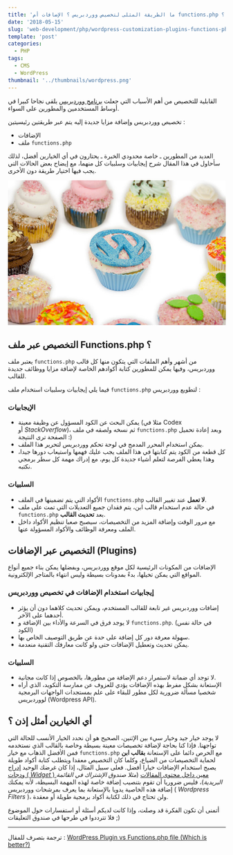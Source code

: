 ```yaml
---
title: 'ما الطريقة المثلى لتخصيص ووردبريس ؟ الإضافات أم functions.php ؟'
date: '2018-05-15'
slug: 'web-development/php/wordpress-customization-plugins-functions-php-file'
template: 'post'
categories:
  - PHP
tags:
  - CMS
  - WordPress
thumbnail: '../thumbnails/wordpress.png'
---
```


القابلية للتخصيص من أهم الأسباب التي جعلت [برنامج ووردبريس](https://www.tutomena.com/web-development/wordpess-seo-friendly-themes-themforest/) يلقى نجاحا كبيرا في أوساط المستخدمين والمطورين على السواء.

تخصيص ووردبريس وإضافة مزايا جديدة إليه يتم عبر طريقتين رئيسيتين :

- الإضافات
- ملف `functions.php`

العديد من المطورين ـ خاصة محدودي الخبرة ـ يحتارون في أي الخيارين أفضل، لذلك سأحاول في هذا المقال شرح إيجابيات وسلبيات كل منهما، مع إيضاح بعض الحالات التي يجب فيها اختيار طريقة دون الأخرى.

[![ووردبريس](../images/wordpress-cake.jpg)](../images/wordpress-cake.jpg)

## التخصيص عبر ملف Functions.php ؟

يعتبر ملف `functions.php` من أشهر وأهم الملفات التي يتكون منها كل قالب ووردبريس، وفيها يمكن للمطورين كتابة أكوادهم الخاصة لإضافة مزايا ووظائف جديدة للقالب.

فيما يلي إيجابيات وسلبيات استخدام ملف `functions.php` لتطويع ووردبريس :

### الإيجابيات

- يمكن البحث عن الكود المسؤول عن وظيفة معينة (مثلا في Codex أو *StackOverflow*)، ثم نسخه ولصقه في ملف `functions.php` وبعد إعادة تحميل الصفحة ترى النتيجة :)
- يمكن استخدام المحرر المدمج في لوحة تحكم ووردبريس لتحرير هذا الملف.
- كل قطعة من الكود يتم كتابتها في هذا الملف يجب عليك فهمها واستيعاب دورها جيدا، وهذا يعطي الفرصة لتعلم أشياء جديدة كل يوم، مع إدراك مهمة كل سطر برمجي نكتبه.

### السلبيات

- الأكواد التي يتم تضمينها في الملف `functions.php` **لا تعمل** عند تغيير القالب.
- في حالة عدم استخدام قالب ابن، يتم فقدان جميع التعديلات التي تمت على ملف `functions.php` بعد **تحديث القالب**.
- مع مرور الوقت وإضافة المزيد من التخصيصات، سيصبح صعبا تنظيم الأكواد داخل الملف ومعرفة الوظائف والأكواد المسؤولة عنها.

## التخصيص عبر الإضافات (Plugins)

الإضافات من المكونات الرئيسية لكل موقع ووردبريس، وبفضلها يمكن بناء جميع أنواع المواقع التي يمكن تخيلها، بدءً بمدونات بسيطة وليس انتهاء بالمتاجر الإلكترونية.

### إيجابيات استخدام الإضافات في تخصيص ووردبريس

- إضافات ووردبريس غير تابعة للقالب المستخدم، ويمكن تحديث كلاهما دون أن يؤثر أحدهما على الآخر.
- لا يوجد فرق في السرعة والأداء بين الإضافة و `functions.php`. (في حالة نفس الكود)
- سهولة معرفة دور كل إضافة على حدة عن طريق التوصيف الخاص بها.
- يمكن تحديث وتعطيل الإضافات حتى ولو كانت معارفك التقنية منعدمة.

### السلبيات

- لا توجد أي ضمانة لاستمرار دعم الإضافة من مطورها، بالخصوص إذا كانت مجانية.
- الإستعانة بشكل مفرط بهذه الإضافات يؤدي للعزوف عن ممارسة التكويد، الذي أراه شخصيا مسألة ضرورية لكل مطور للبقاء على علم بمستجدات الواجهات البرمجية لووردبريس (Wordpress API).

## أي الخيارين أمثل إذن ؟

لا يوجد خيار جيد وخيار سيء بين الإثنين، الصحيح هو أن نحدد الخيار الأنسب للحالة التي تواجهنا. فإذا كنا بحاجة لإضافة تخصيصات معينة بسيطة وخاصة بالقالب الذي نستخدمه فمن الأفضل الذهاب مع خيار `functions.php` مع الحرص دائما على الإستعانة **بقالب ابن** لحماية التخصيصات من الضياع، وكلما كان التخصيص معقدا ويتطلب كتابة أكواد طويلة يصبح استخدام الإضافات خيارا أفضل. فعلى سبيل المثال، إذا كان غرضك الوحيد [إدراج ودجات ( _Widget_ ) معين داخل محتوى المقالات](https://saidelbakkali.com/how-to-insert-widgets-in-wordpress-posts/) (_مثلا صندوق الإشتراك في القائمة البريدية_)، فليس ضروريا أن تقوم بتنصيب إضافة خاصة لهذه المهمة البسيطة، لأنه يمكنك إضافة هذه الخاصية يدويا بالإستعانة بما يعرف بمرشحات ووردبريس ( _Wordpress Filters_ )، ولن تحتاج في ذلك لكتابة أكواد برمجية طويلة أو معقدة.

أتمنى أن تكون الفكرة قد وصلت، وإذا كانت لديكم أسئلة أو استفسارات حول الموضوع فلا تترددوا في طرحها في صندوق التعليقات ;)

---

ترجمة بتصرف للمقال : [WordPress Plugin vs Functions.php file (Which is better?)](http://www.wpbeginner.com/beginners-guide/wordpress-plugin-vs-functions-php-file-which-is-better/)
